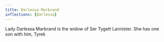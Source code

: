 ```yaml
---
title: Darlessa Marbrand
inflections: [Darlessa]
---
```


Lady Darlessa Marbrand is the widow of Ser Tygett Lannister. She has one son with him, Tyrek


